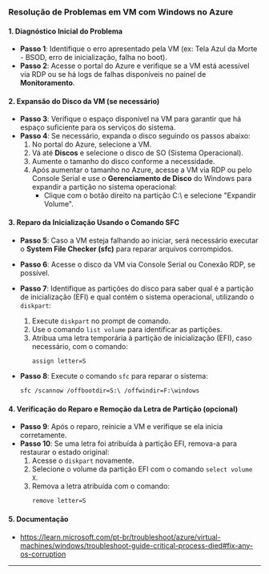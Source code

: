 ### **Resolução de Problemas em VM com Windows no Azure**

#### **1. Diagnóstico Inicial do Problema**
   - **Passo 1**: Identifique o erro apresentado pela VM (ex: Tela Azul da Morte - BSOD, erro de inicialização, falha no boot).
   - **Passo 2**: Acesse o portal do Azure e verifique se a VM está acessível via RDP ou se há logs de falhas disponíveis no painel de **Monitoramento**.

#### **2. Expansão do Disco da VM (se necessário)**
   - **Passo 3**: Verifique o espaço disponível na VM para garantir que há espaço suficiente para os serviços do sistema.
   - **Passo 4**: Se necessário, expanda o disco seguindo os passos abaixo:
     1. No portal do Azure, selecione a VM.
     2. Vá até **Discos** e selecione o disco de SO (Sistema Operacional).
     3. Aumente o tamanho do disco conforme a necessidade.
     4. Após aumentar o tamanho no Azure, acesse a VM via RDP ou pelo Console Serial e use o **Gerenciamento de Disco** do Windows para expandir a partição no sistema operacional:
        - Clique com o botão direito na partição C:\ e selecione "Expandir Volume".
   
#### **3. Reparo da Inicialização Usando o Comando SFC**
   - **Passo 5**: Caso a VM esteja falhando ao iniciar, será necessário executar o **System File Checker (sfc)** para reparar arquivos corrompidos.
   - **Passo 6**: Acesse o disco da VM via Console Serial ou Conexão RDP, se possível.
   - **Passo 7**: Identifique as partições do disco para saber qual é a partição de inicialização (EFI) e qual contém o sistema operacional, utilizando o `diskpart`:
     1. Execute `diskpart` no prompt de comando.
     2. Use o comando `list volume` para identificar as partições.
     3. Atribua uma letra temporária à partição de inicialização (EFI), caso necessário, com o comando:
        ```bash
        assign letter=S
        ```

   - **Passo 8**: Execute o comando `sfc` para reparar o sistema:
     ```bash
     sfc /scannow /offbootdir=S:\ /offwindir=F:\windows
     ```

#### **4. Verificação do Reparo e Remoção da Letra de Partição (opcional)**
   - **Passo 9**: Após o reparo, reinicie a VM e verifique se ela inicia corretamente.
   - **Passo 10**: Se uma letra foi atribuída à partição EFI, remova-a para restaurar o estado original:
     1. Acesse o `diskpart` novamente.
     2. Selecione o volume da partição EFI com o comando `select volume X`.
     3. Remova a letra atribuída com o comando:
        ```bash
        remove letter=S
        ```

#### **5. Documentação**
   - https://learn.microsoft.com/pt-br/troubleshoot/azure/virtual-machines/windows/troubleshoot-guide-critical-process-died#fix-any-os-corruption

---
